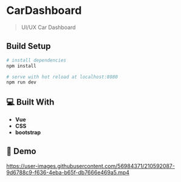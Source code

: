 # CarDashboard

> UI/UX Car Dashboard

## Build Setup

``` bash
# install dependencies
npm install

# serve with hot reload at localhost:8080
npm run dev
```

## 💻 Built With

- **Vue**
- **CSS**
- **bootstrap**

## 🎥 Demo


https://user-images.githubusercontent.com/56984371/210592087-9d6788c9-f636-4eba-b65f-db7666e469a5.mp4

